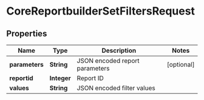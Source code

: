 

# CoreReportbuilderSetFiltersRequest


## Properties

| Name | Type | Description | Notes |
|------------ | ------------- | ------------- | -------------|
|**parameters** | **String** | JSON encoded report parameters |  [optional] |
|**reportid** | **Integer** | Report ID |  |
|**values** | **String** | JSON encoded filter values |  |



